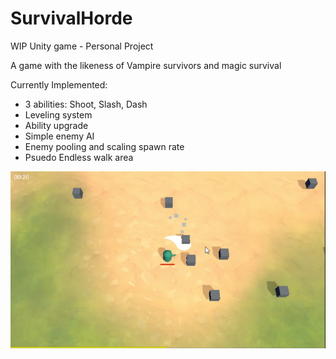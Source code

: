 # SurvivalHorde
WIP Unity game - Personal Project

A game with the likeness of Vampire survivors and magic survival

Currently Implemented:
- 3 abilities: Shoot, Slash, Dash
- Leveling system
- Ability upgrade
- Simple enemy AI
- Enemy pooling and scaling spawn rate
- Psuedo Endless walk area

![Screenshot](images/SurvivalHorde_img.png)
